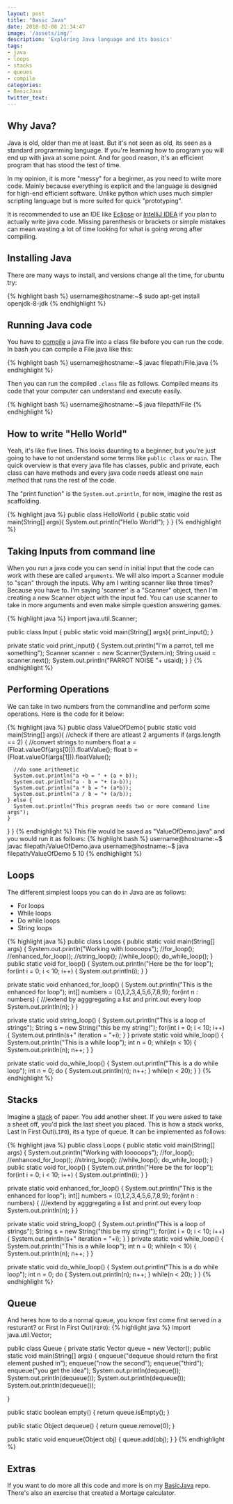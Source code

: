 ```yaml
---
layout: post
title: "Basic Java"
date: 2018-02-08 21:34:47
image: '/assets/img/'
description: 'Exploring Java language and its basics'
tags:
- java
- loops
- stacks
- queues
- compile
categories:
- BasicJava
twitter_text: 
---
```


## Why Java?


Java is old, older than me at least. But it's not seen as old, its seen as a standard programming language. If you're learning how to program you will end up with java at some point. And for good reason, it's an efficient program that has stood the test of time. 


In my opinion, it is more "messy" for a beginner, as you need to write more code. Mainly because everything is explicit and the language is designed for high-end efficient software. Unlike python which uses much simpler scripting language but is more suited for quick "prototyping". 

It is recommended to use an IDE like [Eclipse](https://www.eclipse.org/) or [IntelliJ IDEA](https://www.jetbrains.com/idea/) if you plan to actually write java code. Missing parenthesis or brackets or simple mistakes can mean wasting a lot of time looking for what is going wrong after compiling. 

## Installing Java
There are many ways to install, and versions change all the time, for ubuntu try:

{% highlight bash %}
username@hostname:~$ sudo apt-get install openjdk-8-jdk
{% endhighlight %}

## Running Java code
You have to [compile](https://www.youtube.com/watch?v=G1ubVOl9IBw) a java file into a class file before you can run the code. In bash you can compile a File.java like this:

{% highlight bash %}
username@hostname:~$ javac filepath/File.java
{% endhighlight %}

Then you can run the compiled `.class` file as follows. Compiled means its code that your computer can understand and execute easily.

{% highlight bash %}
username@hostname:~$ java filepath/File
{% endhighlight %}

## How to write "Hello World"
Yeah, it's like five lines. This looks daunting to a beginner, but you're just going to have to not understand some terms like `public class` or `main`. The quick overview is that every java file has classes, public and private, each class can have methods and every java code needs atleast one `main` method that runs the rest of the code.

The "print function" is the `System.out.println`, for now, imagine the rest as scaffolding.

{% highlight java %}
public class HelloWorld {
  public static void main(String[] args){
    System.out.println("Hello World!");
  }
}
{% endhighlight %}

## Taking Inputs from command line

When you run a java code you can send in initial input that the code can work with these are called `arguments`. We will also import a Scanner module to "scan" through the inputs. Why am I writing scanner like three times? Because you have to. I'm saying 'scanner' is a "Scanner" object, then I'm creating a new Scanner object with the input fed. You can use scanner to take in more arguments and even make simple question answering games.


{% highlight java %}
import java.util.Scanner;

public class Input {
  public static void main(String[] args){
  print_input();
  }

  private static void print_input() {
    System.out.println("I'm a parrot, tell me something");
    Scanner scanner =  new Scanner(System.in);
    String usaid = scanner.next();
    System.out.println("PARROT NOISE "+ usaid);
  }
}
{% endhighlight %}

## Performing Operations
We can take in two numbers from the commandline and perform some operations. Here is the code for it below:

{% highlight java %}
public class ValueOfDemo{
  public static void main(String[] args){
    //check if there are atleast 2 arguments
    if (args.length == 2) {
      //convert strings to numbers
      float a = (Float.valueOf(args[0])).floatValue();
      float b = (Float.valueOf(args[1])).floatValue();

      //do some arithemetic
      System.out.println("a +b = " + (a + b));
      System.out.println("a - b = "+ (a-b));
      System.out.println("a * b = "+ (a*b));
      System.out.println("a / b = "+ (a/b));
    } else {
      System.out.println("This program needs two or more command line args");
    }
  }
}
{% endhighlight %}
This file would be saved as "ValueOfDemo.java" and you would run it as follows:
{% highlight bash %}
username@hostname:~$ javac filepath/ValueOfDemo.java
username@hostname:~$ java filepath/ValueOfDemo 5 10
{% endhighlight %}

## Loops
The different simplest loops you can do in Java are as follows:
- For loops
- While loops
- Do while loops
- String loops


{% highlight java %}
public class Loops {
  public static void main(String[] args) {
    System.out.println("Working with looooops");
    //for_loop();
    //enhanced_for_loop();
    //string_loop();
    //while_loop();
    do_while_loop();
  }
  public static void for_loop() {
    System.out.println("Here be the for loop");
    for(int i = 0; i < 10; i++) {
      System.out.println(i);
    }
  }

  private static void enhanced_for_loop() {
    System.out.println("This is the enhanced for loop");
    int[] numbers = {0,1,2,3,4,5,6,7,8,9};
    for(int n : numbers) {
        ///extend by agggregating a list and print.out every loop
      System.out.println(n);
    }
  }

  private static void string_loop() {
    System.out.println("This is a loop of strings");
    String s = new String("this be my string!");
    for(int i = 0; i < 10; i++) {
      System.out.println(s+" iteration = "+i);
    }
  }
  private static void while_loop() {
    System.out.println("This is a while loop");
    int n = 0;
    while(n < 10) {
      System.out.println(n);
      n++;
    }
  }

  private static void do_while_loop() {
    System.out.println("This is a do while loop");
    int n = 0;
    do {
      System.out.println(n);
      n++;
    } while(n < 20);
  }
}
{% endhighlight %}


## Stacks
Imagine a [stack](https://en.wikipedia.org/wiki/Stack_(abstract_data_type)) of paper. You add another sheet. If you were asked to take a sheet off, you'd pick the last sheet you placed. This is how a stack works, Last In First Out(`LIFO`), its a type of queue. It can be implemented as follows:

{% highlight java %}
public class Loops {
  public static void main(String[] args) {
    System.out.println("Working with looooops");
    //for_loop();
    //enhanced_for_loop();
    //string_loop();
    //while_loop();
    do_while_loop();
  }
  public static void for_loop() {
    System.out.println("Here be the for loop");
    for(int i = 0; i < 10; i++) {
      System.out.println(i);
    }
  }

  private static void enhanced_for_loop() {
    System.out.println("This is the enhanced for loop");
    int[] numbers = {0,1,2,3,4,5,6,7,8,9};
    for(int n : numbers) {
        ///extend by agggregating a list and print.out every loop
      System.out.println(n);
    }
  }

  private static void string_loop() {
    System.out.println("This is a loop of strings");
    String s = new String("this be my string!");
    for(int i = 0; i < 10; i++) {
      System.out.println(s+" iteration = "+i);
    }
  }
  private static void while_loop() {
    System.out.println("This is a while loop");
    int n = 0;
    while(n < 10) {
      System.out.println(n);
      n++;
    }
  }

  private static void do_while_loop() {
    System.out.println("This is a do while loop");
    int n = 0;
    do {
      System.out.println(n);
      n++;
    } while(n < 20);
  }
}
{% endhighlight %}

## Queue
And heres how to do a normal queue, you know first come first served in a resturant? or First In First Out(`FIFO`):
{% highlight java %}
import java.util.Vector;

public class Queue {
  private static Vector<Object> queue =  new Vector<Object>();
  public static void main(String[] args) {
    enqueue("dequeue should return the first element pushed in");
    enqueue("now the second");
    enqueue("third");
    enqueue("you get the idea");
    System.out.println(dequeue());
    System.out.println(dequeue());
    System.out.println(dequeue());
    System.out.println(dequeue());

  }

  public static boolean empty() {
    return queue.isEmpty();
  }

  public static Object dequeue() {
    return queue.remove(0);
  }

  public static void enqueue(Object obj) {
    queue.add(obj);
  }
}
{% endhighlight %}

## Extras
If you want to do more all this code and more is on my [BasicJava](https://github.com/jimmyjoseph1295/BasicJava) repo. There's also an exercise that created a Mortage calculator. 







